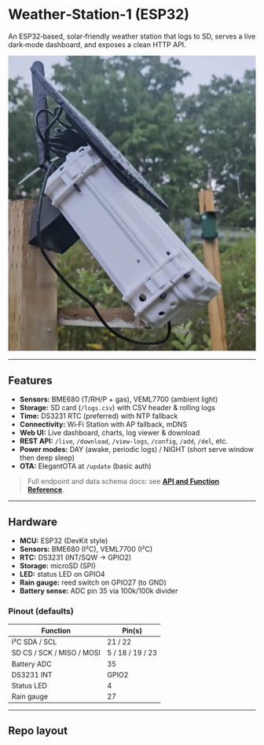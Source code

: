 # Weather‑Station‑1 (ESP32)

An ESP32‑based, solar‑friendly weather station that logs to SD, serves a live dark‑mode dashboard, and exposes a clean HTTP API.

<p align="center">
  <img alt="ESP32 Weather Station" src="docs/hero.png" width="640">
</p>

---

##  Features

- **Sensors:** BME680 (T/RH/P + gas), VEML7700 (ambient light)
- **Storage:** SD card (`/logs.csv`) with CSV header & rolling logs
- **Time:** DS3231 RTC (preferred) with NTP fallback
- **Connectivity:** Wi‑Fi Station with AP fallback, mDNS
- **Web UI:** Live dashboard, charts, log viewer & download
- **REST API:** `/live`, `/download`, `/view-logs`, `/config`, `/add`, `/del`, etc.
- **Power modes:** DAY (awake, periodic logs) / NIGHT (short serve window then deep sleep)
- **OTA:** ElegantOTA at `/update` (basic auth)

> Full endpoint and data schema docs: see **[API and Function Reference](docs/API.md)**.

---

##  Hardware

- **MCU:** ESP32 (DevKit style)
- **Sensors:** BME680 (I²C), VEML7700 (I²C)
- **RTC:** DS3231 (INT/SQW → GPIO2)
- **Storage:** microSD (SPI)
- **LED:** status LED on GPIO4
- **Rain gauge:** reed switch on GPIO27 (to GND)
- **Battery sense:** ADC pin 35 via 100k/100k divider

### Pinout (defaults)

| Function | Pin(s) |
|---|---|
| I²C SDA / SCL | 21 / 22 |
| SD CS / SCK / MISO / MOSI | 5 / 18 / 19 / 23 |
| Battery ADC | 35 |
| DS3231 INT | GPIO2 |
| Status LED | 4 |
| Rain gauge | 27 |

---

##  Repo layout

